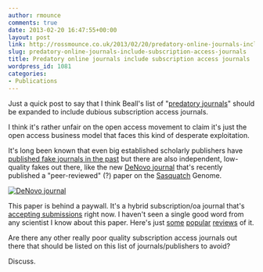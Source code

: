 ```yaml
---
author: rmounce
comments: true
date: 2013-02-20 16:47:55+00:00
layout: post
link: http://rossmounce.co.uk/2013/02/20/predatory-online-journals-include-subscription-access-journals/
slug: predatory-online-journals-include-subscription-access-journals
title: Predatory online journals include subscription access journals
wordpress_id: 1081
categories:
- Publications
---
```


Just a quick post to say that I think Beall's list of "[predatory journals](http://scholarlyoa.com/publishers/)" should be expanded to include dubious subscription access journals.

I think it's rather unfair on the open access movement to claim it's just the open access business model that faces this kind of desperate exploitation.

It's long been known that even big established scholarly publishers have [published fake journals in the past](http://www.the-scientist.com/?articles.view/articleNo/27383/title/Elsevier-published-6-fake-journals/) but there are also independent, low-quality fakes out there, like the new [DeNovo journal](http://www.denovojournal.com/) that's recently published a "peer-reviewed" (?) paper on the [Sasquatch](http://en.wikipedia.org/wiki/Bigfoot) Genome.

[![DeNovo journal](http://rossmounce.co.uk/wp-content/uploads/2013/02/5124fd80ec8d83181800001f.jpeg)](http://www.denovojournal.com/#!manuscript-submission/ct6k)

This paper is behind a paywall. It's a hybrid subscription/oa journal that's [accepting submissions](http://www.denovojournal.com/#!manuscript-submission/ct6k) right now. I haven't seen a single good word from any scientist I know about this paper. Here's just [some](http://arstechnica.com/science/2013/02/bigfoot-genome-paper-conclusively-proves-that-sasquatch-is-real/) [popular](http://blog.openhelix.eu/?p=15284&utm_source=feedburner&utm_medium=feed&utm_campaign=Feed%3A+openhelix%2FGhpE+(The+OpenHelix+Blog)) [reviews](http://phys.org/news/2013-02-bigfoot-genome-sequenced-skeptics.html) of it.

Are there any other really poor quality subscription access journals out there that should be listed on this list of journals/publishers to avoid?

Discuss.

